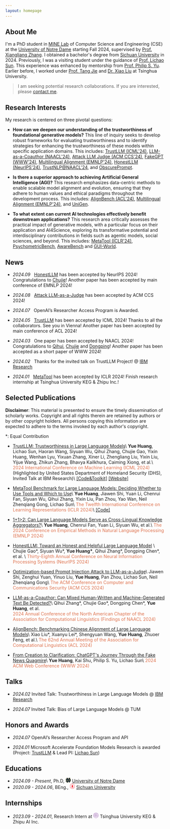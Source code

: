 ```yaml
---
layout: homepage
---
```


## About Me

I'm a PhD student in [MINE Lab](https://mine-lab-nd.github.io/) of Computer Science and Engineering (CSE) at the [University of Notre Dame](https://www.nd.edu/) starting Fall 2024, supervised by [Prof. Xiangliang Zhang](https://scholar.google.com/citations?user=BhRJe4wAAAAJ&hl=en). I obtained a bachelor's degree from [Sichuan University](https://www.scu.edu.cn/) in 2024. Previously, I was a visiting student under the guidance of [Prof. Lichao Sun](https://lichao-sun.github.io/). This experience was enhanced by mentorship from [Prof. Philip S. Yu](https://scholar.google.com/citations?user=D0lL1r0AAAAJ&hl=en). Earlier before, I worked under [Prof. Tang Jie](https://keg.cs.tsinghua.edu.cn/jietang/) and [Dr. Xiao Liu](https://scholar.google.com.hk/citations?user=VKI8EhUAAAAJ&hl=zh-CN) at Tsinghua University.

> I am seeking potential research collaborations. If you are interested, please [contact me](&#40;mailto:yhuang37@nd.edu&#41;).

## Research Interests

My research is centered on three pivotal questions:

- **How can we deepen our understanding of the trustworthiness of foundational generative models?** This line of inquiry seeks to develop robust frameworks for evaluating trustworthiness and to identify strategies for enhancing the trustworthiness of these models within specific application domains. This includes: [TrustLLM (ICML'24)](https://arxiv.org/abs/2401.05561), [LLM-as-a-Coauthor (NAACL'24)](https://aclanthology.org/2024.findings-naacl.29/), [Attack LLM Judge (ACM CCS'24)](https://arxiv.org/abs/2403.17710), [FakeGPT (WWW'24)](https://dl.acm.org/doi/abs/10.1145/3589335.3651509), [Multilingual Alignment (EMNLP'24)](https://arxiv.org/abs/2406.14721), [HonestLLM (NeurIPS'24)](https://arxiv.org/abs/2406.00380), [TrustNLP@NAACL'24](https://arxiv.org/abs/2407.16686), and [ObscurePrompt](https://arxiv.org/abs/2406.13662).

- **Is there a superior approach to achieving Artificial General Intelligence (AGI)?** This research emphasizes data-centric methods to enable scalable model alignment and evolution, ensuring that they adhere to human values and ethical paradigms throughout the development process. This includes: [AlignBench (ACL'24)](https://arxiv.org/abs/2311.18743), [Multilingual Alignment (EMNLP'24)](https://arxiv.org/abs/2406.14721), and [UniGen](https://arxiv.org/abs/2406.18966).

- **To what extent can current AI technologies effectively benefit downstream applications?** This research area critically assesses the practical impact of generative models, with a particular focus on their application and AI4Science, exploring its transformative potential and interdisciplinary contributions in fields such as agentic models, social sciences, and beyond. This includes: [MetaTool (ICLR'24)](https://arxiv.org/abs/2310.03128), [PsychometricBench](https://arxiv.org/abs/2406.17675), [AwareBench](https://arxiv.org/abs/2401.17882) and [GUI-World](https://arxiv.org/abs/2406.10819).

## News

- *2024.09*  &nbsp; [HonestLLM](https://arxiv.org/abs/2406.00380) has been accepted by NeurIPS 2024! Congratulations to [Chujie](https://flossiee.github.io/)! Another paper has been accepted by main conference of EMNLP 2024!

- *2024.08* &nbsp; [Attack LLM-as-a-Judge](https://arxiv.org/abs/2403.17710) has been accepted by ACM CCS 2024!

- *2024.07* &nbsp; OpenAI’s Researcher Access Program is Awarded.

- *2024.05* &nbsp; [TrustLLM](https://trustllmbenchmark.github.io/TrustLLM-Website/) has been accepted by ICML 2024! Thanks to all the collaborators. See you in Vienna! Another paper has been accepted by main conference of ACL 2024!

- *2024.03* &nbsp; One paper has been accepted by NAACL 2024! Congratulations to [Qihui](https://mask-hui.github.io/), [Chujie](https://flossiee.github.io/) and [Dongping](https://dongping-chen.github.io/)! Another paper has been accepted as a short paper of WWW 2024!

- *2024.02* &nbsp; Thanks for the invited talk on TrustLLM Project! @ [IBM Research](https://research.ibm.com/)

- *2024.01* &nbsp; [MetaTool](https://arxiv.org/abs/2310.03128) has been accepted by ICLR 2024! Finish research internship at Tsinghua University KEG & Zhipu Inc.!

## Selected Publications

**Disclaimer**: This material is presented to ensure the timely dissemination of scholarly works. Copyright and all rights therein are retained by authors or by other copyright holders. All persons copying this information are expected to adhere to the terms invoked by each author's copyright.

*: Equal Contribution

- [TrustLLM: Trustworthiness in Large Language Models](https://proceedings.mlr.press/v235/huang24x.html)\\
  **Yue Huang**, Lichao Sun, Haoran Wang, Siyuan Wu, Qihui Zhang, Chujie Gao, Yixin Huang, Wenhan Lyu, Yixuan Zhang, Xiner Li, Zhengliang Liu, Yixin Liu, Yijue Wang, Zhikun Zhang, Bhavya Kailkhura, Caiming Xiong, et al.\\
  <span style="color: #de724e;">2024 International Conference on Machine Learning (ICML 2024)</span> (Highlighted by United States Department of Homeland Security (DHS), Invited Talk at IBM Research)\\
  [\[Code&Toolkit\]](https://howiehwong.github.io/TrustLLM/) [\[Website\]](https://trustllmbenchmark.github.io/TrustLLM-Website/)

- [MetaTool Benchmark for Large Language Models: Deciding Whether to Use Tools and Which to Use](https://arxiv.org/abs/2310.03128)\\
  **Yue Huang**, Jiawen Shi, Yuan Li, Chenrui Fan, Siyuan Wu, Qihui Zhang, Yixin Liu, Pan Zhou, Yao Wan, Neil Zhenqiang Gong, Lichao Sun\\
  <span style="color: #de724e;"> The Twelfth International Conference on Learning Representations (ICLR 2024)</span>\\
  [\[Code\]](https://github.com/HowieHwong/MetaTool)

- [1+1>2: Can Large Language Models Serve as Cross-Lingual Knowledge Aggregators?](https://arxiv.org/abs/2406.14721)\\
  **Yue Huang**, Chenrui Fan, Yuan Li, Siyuan Wu, et al.\\
  <span style="color: #de724e;">The 2024 Conference on Empirical Methods in Natural Language Processing (EMNLP 2024)</span>

- [HonestLLM: Toward an Honest and Helpful Large Language Model](https://arxiv.org/abs/2406.00380) \\
  Chujie Gao\*, Siyuan Wu\*, **Yue Huang\***, Qihui Zhang\*, Dongping Chen\*, et al. \\
  <span style="color: #de724e;">Thirty-Eighth Annual Conference on Neural Information Processing Systems (NeurIPS 2024)</span>

- [Optimization-based Prompt Injection Attack to LLM-as-a-Judge](https://arxiv.org/abs/2403.17710)\\
  Jiawen Shi, Zenghui Yuan, Yinuo Liu, **Yue Huang**, Pan Zhou, Lichao Sun, Neil Zhenqiang Gong\\
  <span style="color: #de724e;">The ACM Conference on Computer and Communications Security (ACM CCS 2024)</span>

- [LLM-as-a-Coauthor: Can Mixed Human-Written and Machine-Generated Text Be Detected?](https://arxiv.org/abs/2401.05952)\\
  Qihui Zhang\*, Chujie Gao\*, Dongping Chen\*, **Yue Huang**, et al.  
  <span style="color: #de724e;">2024 Annual Conference of the North American Chapter of the Association for Computational Linguistics (Findings of NAACL 2024)</span>

- [AlignBench: Benchmarking Chinese Alignment of Large Language Models](https://arxiv.org/abs/2311.18743)\\
  Xiao Liu\*, Xuanyu Lei\*, Shengyuan Wang, **Yue Huang**, Zhuoer Feng, et al.\\
  <span style="color: #de724e;">The 62nd Annual Meeting of the Association for Computational Linguistics (ACL 2024)</span>

- [From Creation to Clarification: ChatGPT's Journey Through the Fake News Quagmire]()\\
  **Yue Huang**, Kai Shu, Philip S. Yu, Lichao Sun\\
  <span style="color: #de724e;">2024 ACM Web Conference (WWW 2024)</span>

## Talks
- *2024.02* Invited Talk: Trustworthiness in Large Language Models @ [IBM Research](https://research.ibm.com/)

- *2024.07* Invited Talk: Bias of Large Language Models @ TUM

## Honors and Awards
- *2024.07* OpenAI’s Researcher Access Program and API

- *2024.01* Microsoft Accelerate Foundation Models Research is awarded (Project: [TrustLLM](https://github.com/HowieHwong/TrustLLM) & Lead PI: [Lichao Sun](https://lichao-sun.github.io/))

## Educations

- *2024.09 - Present*, Ph.D, <img src='assets/img/Notre_Dame.png' style='width: 1.2em;'> [University of Notre Dame](https://www.nd.edu/) 
- *2020.09 - 2024.06*, BEng., <img src='assets/img/scu.png' style='width: 1.2em;'> [Sichuan University](https://www.scu.edu.cn/) 


## Internships

- *2023.09 - 2024.01*, Research Intern at <img src='assets/img/thu.png' style='width: 1.2em;'> Tsinghua University KEG & Zhipu AI Inc.